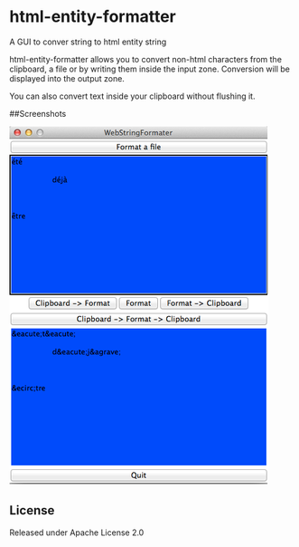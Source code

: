# html-entity-formatter
A GUI to conver string to html entity string

html-entity-formatter allows you to convert non-html characters from the clipboard, a file or by writing them inside the input zone. Conversion will be displayed into the output zone. 

You can also convert text inside your clipboard without flushing it.

##Screenshots

![ui](screenshots/ui.png "ui")

## License

Released under Apache License 2.0
